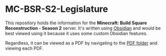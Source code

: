 # MC-BSR-S2-Legislature

This repository holds the information for the **Minecraft: Build Square Reconstruction - Season 2** server. It's written using [Obsidian](https://obsidian.md/) and would be best viewed using it because it uses some custom Obsidian features. 

Regardless, it can be viewed as a PDF by navigating to the [PDF folder](https://github.com/xLeviadeer/MC-BSR-S2-Legislature/tree/main/PDF) and viewing each PDF.
